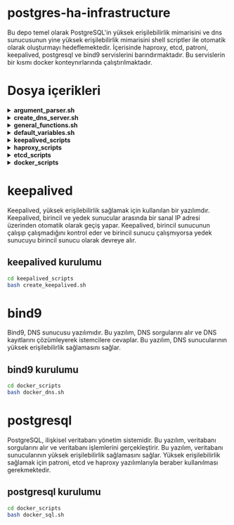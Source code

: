 # postgres-ha-infrastructure

Bu depo temel olarak PostgreSQL'in yüksek erişilebilirlik mimarisini ve dns sunucusunun yine yüksek erişilebilirlik mimarisini shell scriptler ile otomatik olarak oluşturmayı hedeflemektedir. İçerisinde haproxy, etcd, patroni, keepalived, postgresql ve bind9 servislerini barındırmaktadır. Bu servislerin bir kısmı docker konteynırlarında çalıştırılmaktadır.

# Dosya içerikleri

<details>

<summary><strong>argument_parser.sh</strong></summary>

Bu script, verilen argümanları parse eder ve kullanıcının vermediği argümanlara varsayılan değerler atar. Sonuç olarak, bu argümanlar diğer dosyalarda kullanılmak üzere `_arguments.cfg_` dosyasına yazılır. İki durum söz konusudur:

### Durumlar

1. **_arguments.cfg_ dosyası yoksa**: Kullanıcının vermediği argümanlar yerine varsayılan değerler atanır.
2. **_arguments.cfg_ dosyası varsa**: Kullanıcının vermediği argümanlar değiştirilmeden dosyada aynen kalır. Eğer dosyada eksik argümanlar varsa, eksik olan argümanlar varsayılan değerlerle doldurulur.

### 2. Durum İçin Örnek Senaryo

Dosyanın içeriği şu şekilde olsun:

```bash
SQL_VIRTUAL_IP=10.207.80.10
DNS_VIRTUAL_IP=10.207.80.11
```
Parser'a şu argümanlar verildiğinde:

```bash
./argument_parser.sh --sql-virtual-ip 10.207.90.21
```
Dosyanın içeriği şu şekilde olacaktır:

```bash
SQL_VIRTUAL_IP=10.207.90.21
ETCD_ELECTION_TIMEOUT=5000
NODE2_IP=10.207.80.11
REPLIKATOR_KULLANICI_ADI=replicator
PRIORITY=100
INTERFACE=et123456
IS_NODE_1=true
HAPROXY_BIND_PORT=7000
DNS_CONTAINER=dns_1
ETCD_NAME=etcd1
POSTGRES_SIFRESI=postgres_pass
ETCD_CLIENT_PORT=2379
ETCD_HEARTBEAT_INTERVAL=1000
ETCD_IP=10.207.80.20
NODE_NAME=pg_node1
PGSQL_PORT=5432
ETCD_CLUSTER_STATE=new
DATA_DIR=/var/lib/etcd/default
ETCD_CLUSTER_TOKEN=cluster1
ETCD_PEER_PORT=2380
PGSQL_BIND_PORT=5000
HAPROXY_PORT=8008
REPLICATOR_SIFRESI=replicator_pass
SQL_CONTAINER=sql_1
NODE1_IP=10.207.80.10
STATE=BACKUP
DNS_VIRTUAL_IP=10.207.80.11
```
Bu durumda _SQL\_VIRTUAL\_IP_ kullanıcının verdiği değerle değişmiştir. Halihazırda dosyada mevcut olan _DNS\_VIRTUAL\_IP_ argümanı değişmemiştir. Dosyada olmayan argümanlar ise varsayılan değerlerle doldurulmuştur.

</details>

<details>

<summary><strong>create_dns_server.sh</strong></summary>

Bu script, BIND9 DNS sunucusunu belirli bir port üzerinden kurar ve yapılandırır. Kullanıcıdan aldığı **port numarası** ile BIND9'un o portta dinlemesini sağlar. Ayrıca, gerekli yapılandırma dosyalarını oluşturur ve servisi yeniden başlatarak değişiklikleri uygular.

### Özellikler

- **Port Ayarı**: Kullanıcının belirttiği port numarasını kontrol ederek geçerli bir değer olup olmadığını doğrular.

- **BIND9 Kurulumu**: BIND9 ve ilgili paketleri otomatik olarak kurar.

- **Yapılandırma**:
  - `named.conf.options` dosyasını düzenleyerek DNS sunucusunun genel ayarlarını yapar.
  - `named.conf.local` dosyasını oluşturur ve zone tanımlarını ekler.
  - Örnek zone dosyaları (`db.example.com` ve `db.server`) oluşturur.

- **Servis Yönetimi**: BIND9 servisini yeniden başlatarak yeni yapılandırmaların etkin olmasını sağlar.

### Kullanım

```bash
./create_dns_server.sh <port>
```
* \<port>: DNS sunucusunun dinleyeceği port numarası (1 ile 65535 arasında geçerli bir tam sayı olmalıdır).

**Örnek:**
```bash
./create_dns_server.sh 5353
```
Bu komut, DNS sunucusunu 5353 numaralı portta çalışacak şekilde kurar ve yapılandırır.

### Notlar
* **Yetkilendirme:** Script, bazı işlemler için sudo yetkisi gerektirir.
* **Sistem Gereksinimleri:** Ubuntu/Debian tabanlı sistemlerde çalışacak şekilde tasarlanmıştır.
* **Güncellemeler:** Oluşturulan zone dosyalarını ve yapılandırma ayarlarını ihtiyaçlarınıza göre düzenleyebilirsiniz.
* **Güvenlik:** Varsayılan ayarlar tüm IP adreslerinden gelen sorgulara izin verir. Güvenlik açısından allow-query gibi ayarları düzenlemeniz önerilir.

</details>

<details>

<summary><strong>general_functions.sh</strong></summary>

Bu script, diğer bash scriptlerinde kullanılmak üzere genel amaçlı yardımcı fonksiyonları içerir. Bu fonksiyonlar, argümanların kontrolü, IP ve port doğrulama, izin ayarlama, kullanıcı varlığını kontrol etme ve yardım mesajları gösterme gibi işlemleri kolaylaştırır.

### Fonksiyonlar

#### parse_and_read_arguments

```bash
parse_and_read_arguments() {
    # Argümanları parçalar, dosyaya yazar ve dosyadan okur
}
```
* **Amaç:** Verilen argümanları parse ederek `_arguments.cfg_` dosyasına yazar ve dosyadan okur.

#### read_arguments

```bash
read_arguments() {
    # Argümanları dosyadan okur ve export eder
}
```
* **Amaç:** Verilen dosyadan argümanları okuyarak ortam değişkenleri olarak export eder.

#### check_success

```bash
check_success() {
    # Önceki komutun başarı durumunu kontrol eder
}
```
* **Amaç:** Önceki komutun başarılı olup olmadığını kontrol eder. Hata durumunda uygun hata mesajını gösterir ve gerekirse scriptin çalışmasını sonlandırır.

#### validate_ip

```bash
validate_ip() {
    # IP adres formatını kontrol eder
}
```

* **Amaç:** Verilen IP adresinin geçerli bir formatta olup olmadığını kontrol eder.

#### validate_port

```bash
validate_port() {
    # Port numarasının geçerli olup olmadığını kontrol eder
}
```

* **Amaç:** Verilen port numarasının 1 ile 65535 arasında geçerli bir sayı olup olmadığını kontrol eder.

#### validate_number

```bash
validate_number() {
    # Sayısal değeri kontrol eder
}
```

* **Amaç:** Verilen değerin sayısal bir değer olup olmadığını ve isteğe bağlı olarak belirli bir minimum değerden büyük olup olmadığını kontrol eder.

#### check_directory

```bash
check_directory() {
    # Dizin varlığını ve yazılabilirliğini kontrol eder
}
```

* **Amaç:** Verilen dizinin varlığını ve yazma iznini kontrol eder. Eğer dizin mevcut değilse ve izin verilmişse oluşturur.

#### set_permissions

```bash
set_permissions() {
    # Dosya veya dizin izinlerini ve sahipliğini ayarlar
}
```

* **Amaç:** Belirtilen dosya veya dizin için kullanıcıya ait izinleri ve sahipliği ayarlar.

#### check_user_exists

```bash
check_user_exists() {
    # Kullanıcının varlığını kontrol eder
}
```

* **Amaç:** Verilen kullanıcının sistemde mevcut olup olmadığını kontrol eder.

#### show_help

```bash
show_help() {
    # Yardım mesajını gösterir
}
```

* **Amaç:** Scriptin kullanımını ve argüman açıklamalarını formatlı bir şekilde ekrana yazdırır.

#### show_argument_help

```bash
show_argument_help() {
    # Argüman yardımını gösterir
}
```

* **Amaç:** Argüman listesini ve açıklamalarını düzenli bir formatta kullanıcıya gösterir.

### Kullanım
Bu script, diğer scriptlerin içine dahil edilerek fonksiyonların kullanılmasını sağlar. Başka bir script içinde aşağıdaki şekilde kullanılabilir:

```bash
#!/bin/bash

# general_functions.sh dosyasını dahil et
source /path/to/general_functions.sh

# Örnek fonksiyon kullanımı
validate_ip "192.168.1.1"
check_user_exists "kullaniciadi"
set_permissions "kullaniciadi" "/var/www" "755"
```

### Notlar

* Dikkat edilmesi gereken noktalar:
  * Fonksiyonlar hata durumunda genellikle bir hata mesajı yazdırır ve scriptin çalışmasını exit 1 ile sonlandırır.
  * parse_and_read_arguments fonksiyonu, argümanları dosyaya yazdığı için scriptin başında çağrılmalıdır.
  * set_permissions ve check_user_exists fonksiyonları, sistem üzerinde değişiklik yapar ve uygun yetkilere ihtiyaç duyabilir.

</details>


<details>

<summary><strong>default_variables.sh</strong></summary>

Bu script, diğer scriptlerde kullanılmak üzere varsayılan değerleri tanımlayan değişkenleri içerir. Bu değişkenler, HAProxy, PostgreSQL, Patroni, Keepalived, ETCD ve Docker ile ilgili ayarların kolayca yönetilmesini sağlar.

### Özellikler

- **HAProxy Değişkenleri**:
  - `DEFAULT_NODE1_IP`: İlk node'un IP adresi. Varsayılan değer: `"10.207.80.10"`
  - `DEFAULT_NODE2_IP`: İkinci node'un IP adresi. Varsayılan değer: `"10.207.80.11"`
  - `DEFAULT_HAPROXY_BIND_PORT`: HAProxy'nin bağlanacağı port. Varsayılan değer: `"7000"`
  - `DEFAULT_HAPROXY_PORT`: HAProxy'nin dinleyeceği port. Varsayılan değer: `"8008"`

- **PostgreSQL ve Patroni Değişkenleri**:
  - `DEFAULT_NODE_NAME`: Node adı. Varsayılan değer: `"pg_node1"`
  - `DEFAULT_PGSQL_PORT`: PostgreSQL'in dinlediği port. Varsayılan değer: `"5432"`
  - `DEFAULT_PGSQL_BIND_PORT`: PostgreSQL'in bağlanacağı port. Varsayılan değer: `"5000"`
  - `DEFAULT_REPLIKATOR_KULLANICI_ADI`: Replikasyon için kullanılacak kullanıcı adı. Varsayılan değer: `"replicator"`
  - `DEFAULT_REPLICATOR_SIFRESI`: Replikasyon kullanıcısının şifresi. Varsayılan değer: `"replicator_pass"`
  - `DEFAULT_POSTGRES_SIFRESI`: PostgreSQL veritabanı kullanıcısının şifresi. Varsayılan değer: `"postgres_pass"`
  - `DEFAULT_IS_NODE_1`: Node'un birinci node olup olmadığını belirten değer. Varsayılan değer: `"true"`

- **Keepalived Değişkenleri**:
  - `DEFAULT_INTERFACE`: Ağ arayüzü adı. Varsayılan değer: `"enp0s3"`
  - `DEFAULT_SQL_VIRTUAL_IP`: SQL için sanal IP adresi. Varsayılan değer: `"10.207.80.20"`
  - `DEFAULT_DNS_VIRTUAL_IP`: DNS için sanal IP adresi. Varsayılan değer: `"10.207.80.30"`
  - `DEFAULT_PRIORITY`: Keepalived öncelik değeri. Varsayılan değer: `"100"`
  - `DEFAULT_STATE`: Keepalived durumunu belirtir (`MASTER` veya `BACKUP`). Varsayılan değer: `"BACKUP"`
  - `DEFAULT_SQL_CONTAINER`: SQL için Docker container adı. Varsayılan değer: `"sql_container"`
  - `DEFAULT_DNS_CONTAINER`: DNS için Docker container adı. Varsayılan değer: `"dns_container"`
  - `DOCKER_BINARY_PATH`: Docker binary dosyasının yolu. Varsayılan değer: `"/usr/bin/docker"`

- **ETCD Varsayılan Değerleri**:
  - `DEFAULT_ETCD_IP`: ETCD'nin IP adresi. Varsayılan olarak `DEFAULT_SQL_VIRTUAL_IP` değerini kullanır.
  - `DEFAULT_ETCD_CLIENT_PORT`: ETCD istemci portu. Varsayılan değer: `"2379"`
  - `DEFAULT_ETCD_PEER_PORT`: ETCD peer portu. Varsayılan değer: `"2380"`
  - `DEFAULT_ETCD_CLUSTER_TOKEN`: ETCD cluster token değeri. Varsayılan değer: `"cluster1"`
  - `DEFAULT_ETCD_CLUSTER_STATE`: ETCD cluster durumu. Varsayılan değer: `"new"`
  - `DEFAULT_ETCD_NAME`: ETCD node adı. Varsayılan değer: `"etcd1"`
  - `DEFAULT_ETCD_ELECTION_TIMEOUT`: ETCD seçim zaman aşımı değeri (ms). Varsayılan değer: `"5000"`
  - `DEFAULT_ETCD_HEARTBEAT_INTERVAL`: ETCD kalp atışı aralığı (ms). Varsayılan değer: `"1000"`
  - `DEFAULT_DATA_DIR`: ETCD veri dizini yolu. Varsayılan değer: `"/var/lib/etcd/default"`

- **Docker Değişkenleri**:
  - `SHELL_PATH_IN_DOCKER`: Docker container içinde shell komutlarının bulunduğu dizin. Varsayılan değer: `"/usr/local/bin"`

### Kullanım

Bu değişkenler, diğer scriptlerde varsayılan değerleri atamak için kullanılır. Eğer kullanıcı tarafından bir değer belirtilmemişse, ilgili değişken bu dosyadaki varsayılan değeri alır. Böylece, sistem yapılandırması daha tutarlı ve yönetilebilir hale gelir.

### Notlar

- Değişken isimleri büyük harflerle ve `DEFAULT_` önekiyle tanımlanmıştır.
- `DEFAULT_ETCD_IP` değişkeni, `DEFAULT_SQL_VIRTUAL_IP` değerini kullanarak ETCD IP adresini otomatik olarak ayarlar.
- Bu dosya, sistem yöneticilerinin varsayılan ayarları merkezi bir yerden kontrol etmelerini sağlar.
- İhtiyaç duyulması halinde, bu varsayılan değerler güncellenebilir veya genişletilebilir.

</details>

<details>

<summary><strong>keepalived_scripts</strong></summary>

Bu script koleksiyonu, **Keepalived** servisini kurmak, yapılandırmak ve yönetmek için gerekli fonksiyonları ve yardımcı scriptleri içerir. Keepalived, yüksek erişilebilirlik ve yük devretme (failover) sağlayarak servislerin kesintisiz çalışmasını hedefler.

### İçerikler

1. **create_keepalived.sh**

   - **Amaç**: Keepalived servisinin kurulumu ve yapılandırılması için ana script.
   - **İşlevleri**:
     - Gerekli diğer script dosyalarını dahil eder.
     - Kullanıcı argümanlarını kontrol eder ve parse eder.
     - Keepalived için gerekli kullanıcı ve izin yapılandırmalarını yapar.
     - Keepalived servisini kurar, yapılandırır ve başlatır.
     - İşlem tamamlandığında kullanıcıya bilgi verir.

2. **container_scripts.sh**

   - **Amaç**: Keepalived'in kontrol scriptlerini oluşturur.
   - **İşlevleri**:
     - `create_checkscript` fonksiyonu ile, belirtilen Docker konteynerinin çalışıp çalışmadığını kontrol eden bir script oluşturur.
     - Bu script, konteynerin durumu hakkında log bilgilerini `/var/log/keepalived_check.log` dosyasına yazar.

3. **keepalived_setup.sh**

   - **Amaç**: Keepalived servisinin kurulumu ve yapılandırılmasını yapar.
   - **İşlevleri**:
     - `install_keepalived`: Keepalived paketinin sistemde kurulu olup olmadığını kontrol eder, değilse kurar.
     - `configure_keepalived`: Keepalived için gerekli yapılandırma dosyalarını oluşturur ve VRRP instance'larını tanımlar.
       - SQL ve DNS için ayrı VRRP instance'ları yapılandırır.
       - Her bir instance için kontrol scriptlerini ve diğer ayarları belirler.
     - `start_keepalived`: Keepalived servisini başlatır ve sistem başlangıcında otomatik olarak başlaması için etkinleştirir.

4. **logging.sh**

   - **Amaç**: Keepalived kontrol scriptlerinin loglama işlevlerini yönetir.
   - **İşlevleri**:
     - `get_log_path`: Belirtilen konteyner için log dosyasının yolunu döndürür.
     - `setup_container_log`: Log dosyasının varlığını ve doğru izinlere sahip olup olmadığını kontrol eder; yoksa oluşturur ve izinleri ayarlar.

5. **user_management.sh**

   - **Amaç**: Keepalived'in çalışması için gerekli kullanıcı ve izin yapılandırmalarını yapar.
   - **İşlevleri**:
     - `create_keepalived_user`: `keepalived_script` adlı sistem kullanıcısını oluşturur.
     - `check_and_add_docker_permissions`: `keepalived_script` kullanıcısının `docker` grubuna üye olup olmadığını kontrol eder; değilse ekler.
     - `configure_sudo_access`: `keepalived_script` kullanıcısına `sudo` üzerinden `docker` komutlarını şifresiz çalıştırabilme izni verir.

### Genel Akış

- **create_keepalived.sh** scripti çalıştırıldığında:
  - Gerekli argümanlar kontrol edilir ve parse edilir.
  - Gerekli kullanıcı ve grup izinleri ayarlanır.
  - Keepalived servisi kurulur ve yapılandırılır.
  - Kontrol scriptleri ve loglama mekanizmaları oluşturulur.
  - Keepalived servisi başlatılır ve etkinleştirilir.

### Notlar

- **Güvenlik**:
  - `keepalived_script` kullanıcısına sadece gerekli izinler verilir.
  - Sudo konfigurasyonu ile `docker` komutlarının şifresiz çalıştırılması sağlanır; bu nedenle sudoers dosyası dikkatli bir şekilde yapılandırılır.

- **Loglama**:
  - Kontrol scriptleri, konteynerlerin durumu hakkında log bilgilerini `/var/log/{CONTAINER_NAME}_check.log` dosyasına yazar.
  - Log dosyalarının doğru sahiplik ve izinlere sahip olması sağlanır.

- **Yapılandırma Dosyaları**:
  - `/etc/keepalived/keepalived.conf` dosyası, VRRP instance'larını ve kontrol scriptlerini tanımlar.
  - SQL ve DNS hizmetleri için ayrı VRRP instance'ları ve kontrol scriptleri yapılandırılır.

- **Servis Yönetimi**:
  - Keepalived servisi, sistem yeniden başlatıldığında otomatik olarak başlayacak şekilde etkinleştirilir.
  - Servisin durumu kontrol edilir ve gerekirse yeniden başlatılır.

### Kullanım

- **Script'i Çalıştırma**:

  ```bash
  ./create_keepalived.sh [ARGÜMANLAR]
    ```
</details>

<details>

<summary><strong>haproxy_scripts</strong></summary>

Bu script seti, **HAProxy** servisinin kurulumu, yapılandırılması ve başlatılması için gerekli fonksiyonları ve yardımcı scriptleri içerir. HAProxy, yüksek performanslı bir TCP/HTTP yük dengeleyici ve proxy sunucusudur ve bu scriptler aracılığıyla PostgreSQL hizmetlerinin yük dengelemesini sağlar.

### İçerikler

1. **create_haproxy.sh**

   - **Amaç**: HAProxy servisinin kurulumu ve yapılandırılması için ana script.
   - **İşlevleri**:
     - Gerekli script dosyalarını dahil eder:
       - `haproxy_setup.sh`: HAProxy kurulumu ve yapılandırma fonksiyonlarını içerir.
       - `argument_parser.sh`: Kullanıcı argümanlarını parse etmek için kullanılır.
       - `general_functions.sh`: Genel amaçlı yardımcı fonksiyonları içerir.
     - `parse_and_read_arguments` fonksiyonunu çağırarak kullanıcının verdiği argümanları kontrol eder ve parse eder.
     - Aşağıdaki fonksiyonları sırasıyla çağırır:
       - `ha_proxy_kur`: HAProxy paketini kurar.
       - `ha_proxy_konfigure_et`: HAProxy yapılandırma dosyasını oluşturur.
       - `enable_haproxy`: HAProxy servisinin konfigürasyonunu kontrol eder ve servisi başlatır.

2. **haproxy_setup.sh**

   - **Amaç**: HAProxy servisinin kurulumu, yapılandırılması ve başlatılması için gerekli fonksiyonları içerir.
   - **İşlevleri**:
     - **ha_proxy_kur**:
       - HAProxy paketini sistem üzerine kurar.
       - Kurulum sırasında oluşabilecek hataları kontrol eder ve kullanıcıya bildirir.
     - **ha_proxy_konfigure_et**:
       - HAProxy için `/etc/haproxy/haproxy.cfg` yapılandırma dosyasını oluşturur.
       - Yapılandırma dosyasında şunları tanımlar:
         - **global** ve **defaults** ayarları: Maksimum bağlantı sayısı, log ayarları, timeout değerleri vb.
         - **frontend stats** ve **backend stats_backend**: HAProxy istatistik arayüzü için frontend ve backend tanımları.
           - İstatistik arayüzü belirlenen `$HAPROXY_BIND_PORT` portunda çalışır.
         - **frontend postgres_frontend** ve **backend postgres_backend**:
           - PostgreSQL hizmeti için frontend ve backend tanımları.
           - `$PGSQL_BIND_PORT` portunda gelen bağlantıları kabul eder ve backend sunucularına yönlendirir.
           - Backend sunucuları olarak `node-1` ve `node-2` tanımlanır, bu sunucular `$NODE1_IP` ve `$NODE2_IP` adreslerinde bulunan PostgreSQL hizmetleridir.
           - Yük dengeleme algoritması olarak `roundrobin` kullanılır.
           - Sunucu sağlık kontrolü için `tcp-check` yapılır.
     - **enable_haproxy**:
       - HAProxy konfigürasyon dosyasının doğruluğunu kontrol eder.
       - Konfigürasyon geçerliyse HAProxy servisini başlatır.
       - Servisin başlatılması sırasında oluşabilecek hataları kontrol eder ve kullanıcıya bildirir.

### Genel Akış

- **create_haproxy.sh** scripti çalıştırıldığında:
  - Gerekli argümanları kontrol eder ve parse eder.
  - HAProxy kurulumunu gerçekleştirir (`ha_proxy_kur`).
  - HAProxy yapılandırma dosyasını oluşturur (`ha_proxy_konfigure_et`).
  - HAProxy servisini başlatır ve yapılandırmayı etkinleştirir (`enable_haproxy`).

### Notlar

- **Bağımlılıklar**:
  - Scriptler, diğer yardımcı script dosyalarına bağımlıdır:
    - `argument_parser.sh`: Kullanıcıdan gelen argümanları işler.
    - `general_functions.sh`: Genel yardımcı fonksiyonları sağlar (örneğin, `check_success` fonksiyonu).
- **Değişkenler**:
  - `$HAPROXY_BIND_PORT`: HAProxy'nin istatistik arayüzü için bind edildiği port.
  - `$PGSQL_BIND_PORT`: HAProxy'nin PostgreSQL frontend'inin dinlediği port.
  - `$NODE1_IP` ve `$NODE2_IP`: Backend PostgreSQL sunucularının IP adresleri.
  - `$PGSQL_PORT`: Backend PostgreSQL sunucularının dinlediği port.
- **Yapılandırma Dosyası**:
  - `/etc/haproxy/haproxy.cfg`: HAProxy'nin ana yapılandırma dosyasıdır ve script tarafından otomatik olarak oluşturulur.
- **Servis Yönetimi**:
  - HAProxy servisinin başlatılması ve konfigürasyonunun kontrolü otomatik olarak yapılır.
  - Konfigürasyon dosyasında hata olması durumunda servis başlatılmaz ve kullanıcıya hata mesajı gösterilir.
  
### Kullanım

- **Script'i Çalıştırma**:

  ```bash
  ./create_haproxy.sh [ARGÜMANLAR]
    ```
</details>    

<details>

<summary><strong>etcd_scripts</strong></summary>

Bu script seti, **etcd** servisinin kurulumu, yapılandırılması ve başlatılması için gerekli fonksiyonları ve yardımcı scriptleri içerir. etcd, dağıtık sistemlerde yüksek erişilebilirlik ve tutarlılık sağlayan bir anahtar-değer depolama sistemidir ve bu scriptler aracılığıyla etcd servisini kolayca yönetebilirsiniz.

### İçerikler

1. **create_etcd.sh**

   - **Amaç**: etcd servisinin kurulumu ve yapılandırılması için ana script.
   - **İşlevleri**:
     - Gerekli diğer script dosyalarını dahil eder:
       - `etcd_setup.sh`: etcd'nin kurulumu ve yapılandırılması için fonksiyonları içerir.
       - `argument_parser.sh`: Kullanıcı argümanlarını parse etmek için kullanılır.
       - `general_functions.sh`: Genel amaçlı yardımcı fonksiyonları içerir.
     - `parse_and_read_arguments` fonksiyonunu çağırarak kullanıcının verdiği argümanları kontrol eder ve parse eder.
     - Kullanıcı tarafından belirtilen veya varsayılan değerlerin kullanıldığı değişkenleri kontrol eder ve gerekli dizinlerin mevcut olup olmadığını kontrol eder; yoksa oluşturur.
     - `check_user_exists` fonksiyonu ile etcd için gerekli kullanıcının sistemde mevcut olup olmadığını kontrol eder.
     - Dizinlerin ve konfigürasyon dosyalarının sahipliğini ve izinlerini ayarlar:
       - `set_permissions` fonksiyonu ile `$DATA_DIR` ve `$ETCD_CONFIG_DIR` dizinlerinin sahipliğini ve izinlerini etcd kullanıcısına göre ayarlar.
     - etcd kurulumu ve yapılandırmasını gerçekleştirir:
       - `etcd_kur` fonksiyonu ile etcd paketini kurar.
       - `etcd_konfigure_et` fonksiyonu ile etcd konfigürasyon dosyasını oluşturur.
       - Konfigürasyon dosyasının sahipliğini ve izinlerini ayarlar.
       - `update_daemon_args` fonksiyonu ile etcd servisinin başlangıç argümanlarını günceller, böylece servis belirtilen konfigürasyon dosyasını kullanır.
     - etcd servisini başlatır ve durumunu kontrol eder:
       - `etcd_etkinlestir` fonksiyonu ile etcd servisini başlatır ve API'nin çalışıp çalışmadığını kontrol eder.
     - İşlem sırasında oluşabilecek hataları kontrol eder ve kullanıcıya bilgilendirir.

2. **etcd_setup.sh**

   - **Amaç**: etcd servisinin kurulumu, yapılandırılması ve başlatılması için gerekli fonksiyonları içerir.
   - **İşlevleri**:
     - **etcd_kur**:
       - etcd paketini sistem üzerine kurar.
       - Kurulum sırasında oluşabilecek hataları kontrol eder ve kullanıcıya bildirir.
     - **etcd_konfigure_et**:
       - etcd için YAML formatında konfigürasyon dosyasını oluşturur.
       - Konfigürasyon dosyasında şunları tanımlar:
         - Sunucu adı (`name`), veri dizini (`data-dir`), dinlenecek adresler ve portlar (`listen-peer-urls`, `listen-client-urls`), duyurulacak adresler (`initial-advertise-peer-urls`, `advertise-client-urls`), cluster bilgileri (`initial-cluster`, `initial-cluster-token`, `initial-cluster-state`), zaman aşımı değerleri (`election-timeout`, `heartbeat-interval`) ve diğer ayarlar.
       - Oluşturulan konfigürasyon dosyasında oluşabilecek hataları kontrol eder.
     - **update_daemon_args**:
       - etcd servisini başlatırken kullanılacak argümanları günceller.
       - `/etc/init.d/etcd` dosyasındaki `DAEMON_ARGS` satırını, oluşturulan konfigürasyon dosyasını kullanacak şekilde günceller veya ekler.
     - **etcd_etkinlestir**:
       - etcd servisini durdurur ve yeniden başlatır.
       - Servisin durumu ve API'nin çalışıp çalışmadığını kontrol eder.
       - Servis başlatılamazsa veya API yanıt vermiyorsa kullanıcıya hata mesajı gösterir.

### Genel Akış

- **create_etcd.sh** scripti çalıştırıldığında:
  - Gerekli argümanları kontrol eder ve parse eder.
  - Gerekli dizinleri kontrol eder ve oluşturur.
  - etcd kullanıcısının mevcut olduğunu kontrol eder ve gerekli izinleri ayarlar.
  - etcd kurulumunu gerçekleştirir (`etcd_kur`).
  - etcd yapılandırma dosyasını oluşturur (`etcd_konfigure_et`).
  - etcd servisinin başlangıç argümanlarını günceller (`update_daemon_args`).
  - etcd servisini başlatır ve API'nin durumunu kontrol eder (`etcd_etkinlestir`).

### Notlar

- **Bağımlılıklar**:
  - Scriptler, diğer yardımcı script dosyalarına bağımlıdır:
    - `argument_parser.sh`: Kullanıcıdan gelen argümanları işler.
    - `general_functions.sh`: Genel yardımcı fonksiyonları sağlar (örneğin, `check_success`, `check_user_exists`, `set_permissions` gibi).
- **Değişkenler**:
  - `$ETCD_CONFIG_DIR`: etcd konfigürasyon dosyalarının bulunduğu dizin (`/etc/etcd`).
  - `$ETCD_CONFIG_FILE`: etcd ana konfigürasyon dosyasının tam yolu.
  - `$DATA_DIR`: etcd'nin veri depolama dizini.
  - `$ETCD_USER`: etcd servisini çalıştıracak kullanıcı adı (`etcd`).
  - `$ETCD_IP`, `$ETCD_CLIENT_PORT`, `$ETCD_PEER_PORT`: etcd'nin dinleyeceği IP adresi ve portlar.
  - `$ETCD_NAME`: etcd node adı.
  - `$ETCD_CLUSTER_TOKEN`, `$ETCD_CLUSTER_STATE`: etcd cluster bilgileri.
  - `$ETCD_ELECTION_TIMEOUT`, `$ETCD_HEARTBEAT_INTERVAL`: etcd zaman aşımı ayarları.
- **Yapılandırma Dosyası**:
  - etcd için oluşturulan `etcd.conf.yml` dosyası, etcd servisinin çalışma parametrelerini belirler.
- **Servis Yönetimi**:
  - etcd servisi, sistem servis yöneticisi aracılığıyla (`service etcd start/stop/status`) kontrol edilir.
  - Servisin başarıyla başlatılıp başlatılmadığı ve API'nin çalışıp çalışmadığı kontrol edilir.

### Kullanım

- **Script'i Çalıştırma**:

  ```bash
  ./create_etcd.sh [ARGÜMANLAR]
    ```
- **Örnek Argümanlar:**
    - --etcd-ip: etcd sunucusunun dinleyeceği IP adresi.
    - --etcd-name: etcd node adı.
    - --data-dir: etcd veri dizini.
    - --etcd-client-port: etcd istemci portu.
    - --etcd-peer-port: etcd peer portu.
    - Diğer gerekli argümanlar argument_parser.sh tarafından yönetilir.

- **Gereksinimler:**
    * Scriptlerin başarılı bir şekilde çalışması için gerekli paketlerin ve izinlerin sağlanması gerekir.
    * etcd kullanıcısının sistemde mevcut olması gerekir; yoksa oluşturulmalıdır.
    * Scriptler Ubuntu/Debian tabanlı sistemler için tasarlanmıştır.

</details>

<details>

<summary><strong>docker_scripts</strong></summary>

Bu script seti, Docker imajları ve konteynerleri oluşturmak, yapılandırmak ve çalıştırmak için gerekli fonksiyonları ve yardımcı scriptleri içerir. Bu scriptler aracılığıyla, DNS ve SQL hizmetleri için özel Docker konteynerleri oluşturabilir ve yönetebilirsiniz.

### İçerikler

1. **docker_dns.sh**

   - **Amaç**: DNS hizmeti için Docker imajı oluşturur ve konteyneri çalıştırır.
   - **İşlevleri**:
     - Gerekli scriptleri ve değişkenleri dahil eder:
       - `create_image.sh`: Docker imajı oluşturmak için fonksiyonları içerir.
       - `argument_parser.sh`: Kullanıcı argümanlarını parse etmek için kullanılır.
       - `default_variables.sh`, `general_functions.sh`: Genel amaçlı değişkenleri ve fonksiyonları içerir.
     - Varsayılan değerleri ve sabitleri tanımlar:
       - `DNS_PORT`, `HOST_PORT`: DNS hizmeti için konteyner içi ve host port numaraları.
       - `DOCKERFILE_PATH`, `DOCKERFILE_NAME`: Dockerfile'ın yolu ve adı.
       - `DNS_CONTAINER`, `IMAGE_NAME`: Docker konteyneri ve imajı için isimler.
       - `SHELL_SCRIPT_NAME`: Konteyner içinde çalıştırılacak scriptin adı (`create_dns_server.sh`).
     - `dns_parser` fonksiyonu ile kullanıcıdan gelen argümanları işler.
     - `create_image` fonksiyonunu çağırarak DNS hizmeti için Docker imajını oluşturur.
     - `run_container` fonksiyonu ile Docker konteynerini çalıştırır.
       - Konteyner çalıştırılırken gerekli port yönlendirmelerini ve yetkileri ayarlar.
       - Konteyner içinde DNS sunucusunu ve Keepalived'i başlatır.
   
2. **docker_sql.sh**

   - **Amaç**: SQL (PostgreSQL) ve HAProxy hizmetleri için Docker imajı oluşturur ve konteyneri çalıştırır.
   - **İşlevleri**:
     - Gerekli scriptleri ve değişkenleri dahil eder:
       - `create_image.sh`: Docker imajı oluşturmak için fonksiyonları içerir.
       - `argument_parser.sh`: Kullanıcı argümanlarını parse etmek için kullanılır.
       - `default_variables.sh`, `general_functions.sh`: Genel amaçlı değişkenleri ve fonksiyonları içerir.
     - Varsayılan değerleri ve sabitleri tanırlar:
       - `HAPROXY_PORT`, `HOST_PORT`: HAProxy için konteyner içi ve host port numaraları.
       - `DOCKERFILE_PATH`, `DOCKERFILE_NAME`: Dockerfile'ın yolu ve adı.
       - `SQL_CONTAINER`, `IMAGE_NAME`: Docker konteyneri ve imajı için isimler.
       - `HAPROXY_SCRIPT_FOLDER`, `HAPROXY_SCRIPT_NAME`: Konteyner içinde çalıştırılacak HAProxy scriptinin yolu ve adı.
       - `ETCD_SCRIPT_FOLDER`, `ETCD_SCRIPT_NAME`: Konteyner içinde çalıştırılacak etcd scriptinin yolu ve adı.
     - `parse_all_arguments` fonksiyonu ile kullanıcıdan gelen argümanları işler.
     - `create_image` fonksiyonunu çağırarak SQL ve HAProxy hizmetleri için Docker imajını oluşturur.
     - `run_container` fonksiyonu ile Docker konteynerini çalıştırır.
       - Konteyner çalıştırılırken gerekli port yönlendirmelerini ve yetkileri ayarlar.
       - Konteyner içinde etcd ve HAProxy servislerini başlatır.

3. **create_image.sh**

   - **Amaç**: Belirtilen Dockerfile ve bağlam (context) kullanılarak Docker imajı oluşturur.
   - **İşlevleri**:
     - `create_image` fonksiyonu ile Docker imajının mevcut olup olmadığını kontrol eder.
     - İmaj mevcutsa, kullanıcıya yeniden oluşturmak isteyip istemediğini sorar.
     - Docker imajını oluşturur veya yeniden oluşturur.
     - Oluşturma işlemi sırasında oluşabilecek hataları kontrol eder ve kullanıcıya bildirir.

4. **argument_parser.sh**

   - **Amaç**: Docker scriptleri için kullanıcıdan gelen argümanları parse eder ve doğrular.
   - **İşlevleri**:
     - `dns_parser` ve `sql_parser` fonksiyonları ile ilgili argümanları işler.
       - Argümanları varsayılan değerlerle birleştirir.
       - Argümanların geçerliliğini kontrol eder (örneğin, port numaralarının doğruluğu).
     - `process_argument` ve `parse_arguments` yardımcı fonksiyonları ile genel argüman işleme işlemlerini gerçekleştirir.
     - Yardım mesajlarını gösterir ve kullanıcının doğru şekilde yönlendirilmesini sağlar.

### Genel Akış

- **DNS Hizmeti için**:
  - `docker_dns.sh` scripti çalıştırılır.
  - Kullanıcıdan gelen argümanlar parse edilir.
  - Docker imajı oluşturulur (`dns_image`).
  - Docker konteyneri başlatılır (`dns_container`), gerekli servisler çalıştırılır.

- **SQL ve HAProxy Hizmeti için**:
  - `docker_sql.sh` scripti çalıştırılır.
  - Kullanıcıdan gelen argümanlar parse edilir.
  - Docker imajı oluşturulur (`sql_image`).
  - Docker konteyneri başlatılır (`sql_container`), etcd ve HAProxy servisleri çalıştırılır.

### Notlar

- **Bağımlılıklar**:
  - Bu scriptler, diğer yardımcı script dosyalarına ve Dockerfile'lara bağımlıdır.
  - `create_image.sh` genel amaçlı Docker imajı oluşturma fonksiyonlarını içerir ve diğer scriptler tarafından kullanılır.
  - `argument_parser.sh` kullanıcı argümanlarını işlemek için kullanılır ve scriptlerin esnekliğini artırır.

- **Değişkenler ve Sabitler**:
  - Scriptler içinde kullanılan port numaraları, konteyner ve imaj isimleri gibi değerler tanımlanmıştır ve gerektiğinde kullanıcı argümanları ile değiştirilebilir.

- **Güvenlik ve Yetkiler**:
  - Docker konteynerleri çalıştırılırken `--privileged` ve `--cap-add=NET_ADMIN` gibi seçenekler kullanılır.
  - Bu nedenle, scriptleri çalıştırırken dikkatli olunmalı ve gerekli izinlere sahip olunduğundan emin olunmalıdır.

- **Konteyner İçindeki İşlemler**:
  - Konteynerler başlatıldığında, ilgili servisleri çalıştırmak için belirli scriptler çağrılır.
  - Örneğin, `docker_dns.sh` içinde `create_dns_server.sh` scripti konteyner içinde çalıştırılır ve DNS sunucusu kurulur.

- **Loglama ve Hata Yönetimi**:
  - `check_success` fonksiyonu ile her adımın başarılı olup olmadığı kontrol edilir.
  - Oluşabilecek hatalar kullanıcıya bildirilir ve gerekli önlemler alınabilir.

### Kullanım

- **DNS Hizmeti için**:

  ```bash
  ./docker_dns.sh [--host-port <HOST_PORT>] [--dns-port <DNS_PORT>]
    ```

- **SQL ve HAProxy Hizmeti için**:
    
    ```bash
    ./docker_sql.sh [--host-port <HOST_PORT>] [--haproxy-port <HAPROXY_PORT>]
    ```
    - --host-port: Host üzerinde yönlendirilecek port (varsayılan: 8404).
    - --haproxy-port: HAProxy hizmetinin dinleyeceği port (varsayılan: 8404).
- **Örnek**:
    ```bash
    ./docker_dns.sh --host-port 1053 --dns-port 53
    ./docker_sql.sh --host-port 8500 --haproxy-port 8404
    ```

</details>

# keepalived
Keepalived, yüksek erişilebilirlik sağlamak için kullanılan bir yazılımdır. Keepalived, birincil ve yedek sunucular arasında bir sanal IP adresi üzerinden otomatik olarak geçiş yapar. Keepalived, birincil sunucunun çalışıp çalışmadığını kontrol eder ve birincil sunucu çalışmıyorsa yedek sunucuyu birincil sunucu olarak devreye alır.

## keepalived kurulumu
```bash
cd keepalived_scripts
bash create_keepalived.sh
```

# bind9
Bind9, DNS sunucusu yazılımıdır. Bu yazılım, DNS sorgularını alır ve DNS kayıtlarını çözümleyerek istemcilere cevaplar. Bu yazılım, DNS sunucularının yüksek erişilebilirlik sağlamasını sağlar.

## bind9 kurulumu
```bash
cd docker_scripts
bash docker_dns.sh
```

# postgresql
PostgreSQL, ilişkisel veritabanı yönetim sistemidir. Bu yazılım, veritabanı sorgularını alır ve veritabanı işlemlerini gerçekleştirir. Bu yazılım, veritabanı sunucularının yüksek erişilebilirlik sağlamasını sağlar. Yüksek erişilebilirlik sağlamak için patroni, etcd ve haproxy yazılımlarıyla beraber kullanılması gerekmektedir.

## postgresql kurulumu
```bash
cd docker_scripts
bash docker_sql.sh
```